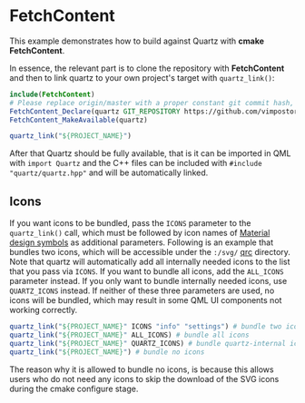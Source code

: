 # FetchContent

This example demonstrates how to build against Quartz with **cmake FetchContent**.

In essence, the relevant part is to clone the repository with **FetchContent** and then to link quartz to your own project's target with `quartz_link()`:

```cmake
include(FetchContent)
# Please replace origin/master with a proper constant git commit hash, to avoid breaking changes hitting you immediately
FetchContent_Declare(quartz GIT_REPOSITORY https://github.com/vimpostor/quartz.git GIT_TAG origin/master)
FetchContent_MakeAvailable(quartz)

quartz_link("${PROJECT_NAME}")
```

After that Quartz should be fully available, that is it can be imported in QML with `import Quartz` and the C++ files can be included with `#include "quartz/quartz.hpp"` and will be automatically linked.

## Icons

If you want icons to be bundled, pass the `ICONS` parameter to the `quartz_link()` call, which must be followed by icon names of [Material design symbols](https://fonts.google.com/icons) as additional parameters. Following is an example that bundles two icons, which will be accessible under the `:/svg/` [qrc](https://doc.qt.io/qt-6/resources.html) directory.
Note that quartz will automatically add all internally needed icons to the list that you pass via `ICONS`. If you want to bundle all icons, add the `ALL_ICONS` parameter instead. If you only want to bundle internally needed icons, use `QUARTZ_ICONS` instead.
If neither of these three parameters are used, no icons will be bundled, which may result in some QML UI components not working correctly.

```cmake
quartz_link("${PROJECT_NAME}" ICONS "info" "settings") # bundle two icons, plus quartz-internal icons
quartz_link("${PROJECT_NAME}" ALL_ICONS) # bundle all icons
quartz_link("${PROJECT_NAME}" QUARTZ_ICONS) # bundle quartz-internal icons only
quartz_link("${PROJECT_NAME}") # bundle no icons
```

The reason why it is allowed to bundle no icons, is because this allows users who do not need any icons to skip the download of the SVG icons during the cmake configure stage.
